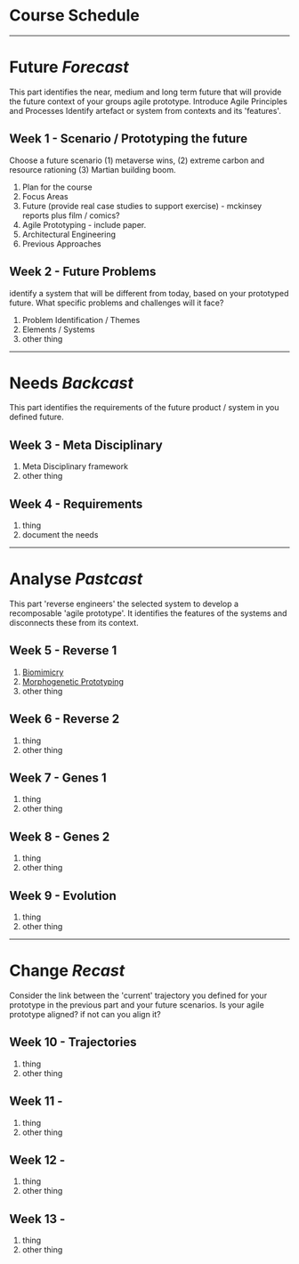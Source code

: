 # Course Schedule

-------------------------------------
# Future *Forecast*
This part identifies the near, medium and long term future that will provide the future context of your groups agile prototype. Introduce Agile Principles and Processes
Identify artefact or system from contexts and its 'features'.

## Week 1 - Scenario / Prototyping the future
Choose a future scenario (1) metaverse wins, (2) extreme carbon and resource rationing (3) Martian building boom.
1. Plan for the course
2. Focus Areas
3. Future (provide real case studies to support exercise) - mckinsey reports plus film / comics?
4. Agile Prototyping - include paper.
5. Architectural Engineering
6. Previous Approaches

## Week 2 - Future Problems
identify a system that will be different from today, based on your prototyped future. What specific problems and challenges will it face?

1. Problem Identification / Themes
2. Elements / Systems
3. other thing

-------------------------------------
# Needs *Backcast*
This part identifies the requirements of the future product / system in you defined future.

## Week 3 - Meta Disciplinary
1. Meta Disciplinary framework
2. other thing

## Week 4 - Requirements
1. thing
2. document the needs

-------------------------------------
# Analyse *Pastcast*
This part 'reverse engineers' the selected system to develop a recomposable 'agile prototype'. It identifies the features of the systems and disconnects these from its context.

## Week 5 - Reverse 1
1. [Biomimicry](Concepts/Biomimicry)
2. [Morphogenetic Prototyping](Concepts/MorphogeneticPrototyping)
3. other thing

## Week 6 - Reverse 2
1. thing
2. other thing

## Week 7 - Genes 1
1. thing
2. other thing

## Week 8 - Genes 2
1. thing
2. other thing

## Week 9 - Evolution
1. thing
2. other thing

-------------------------------------
# Change *Recast*
Consider the link between the 'current' trajectory you defined for your prototype in the previous part and your future scenarios. Is your agile prototype aligned? if not can you align it?

## Week 10 - Trajectories
1. thing
2. other thing

## Week 11 - 
1. thing
2. other thing

## Week 12 - 
1. thing
2. other thing

## Week 13 - 
1. thing
2. other thing

